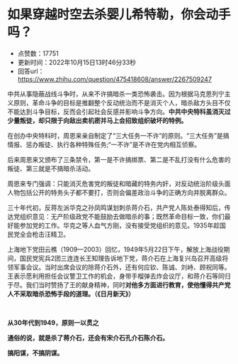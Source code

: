 # 如果穿越时空去杀婴儿希特勒，你会动手吗？
- 点赞数：17751
- 更新时间：2022年10月15日13时46分33秒
- 回答url：https://www.zhihu.com/question/475418608/answer/2267509247
<body>
 <p data-pid="wP95GJQk">中共从事隐蔽战线斗争时，从来不许搞暗杀一类恐怖袭击。因为根据马克思列宁主义原则，革命斗争的目标是推翻整个反动统治而不是消灭个人，暗杀敌方头目不仅不能达到斗争目标，反而会引起社会反感并影响斗争方向。<b>中共中央特科虽消灭过少量叛徒，却只限于向敌出卖机密并马上会招致组织破坏的特例。</b></p>
 <p data-pid="7A1PYNl0">在创办中央特科时，周恩来亲自制定了“三大任务一不许”的原则。“三大任务”是搞情报、惩办叛徒、执行各种特殊任务;“一不许”是不许在党内相互侦察。</p>
 <p data-pid="kAlbXWZg">后来周恩来又颁布了三条禁令，第一是不许搞绑票、第二是不乱打没有什么危害的叛徒、第三就是不搞暗杀活动。</p>
 <p data-pid="lnFhtYGX">周恩来专门强调：只能消灭危害党的叛徒和暗藏的特务内奸，对反动统治阶级头面人物包括公开的特务头子都不要打，否则会偏差政治斗争的正确方向并脱离群众。</p>
 <p data-pid="n19RaZ68">三十年代初，反蒋左派华克之孙凤鸣谋划刺杀蒋介石，共产党人陈处泰得知后，传达党组织意见：无产阶级政党不能鼓励去做暗杀的事；既然革命目标一致，你们最好能参加党的工作。华克之等人血气方刚，没有接受党组织的意见。1935年趁国民党全会枪击汪精卫。</p>
 <p data-pid="DebxM6oR">上海地下党田云樵（1909—2003）回忆，1949年5月22日下午，解放上海战役期间，国民党宪兵2团三连连长王知理告诉地下党，蒋介石在上海复兴岛召开高级将领军事会议。当时出席会议的除蒋介石外，还有何应钦、陈诚、刘峙、顾祝同等。王表示愿利用担任会议警卫工作的机会，身带手榴弹去炸会议厅，和蒋介石等同归于尽。我们当时赞扬了王的献身精神，同时<b>对他多方面进行教育，使他懂得共产党人不采取暗杀恐怖手段的道理。（《日月新天》）</b></p>
 <p class="ztext-empty-paragraph"><br></p>
 <p data-pid="8TH3Abqb"><b>从30年代到1949，原则一以贯之</b></p>
 <p data-pid="j46IT_EK"><b>通俗的说，就是杀了蒋介石，还会有宋介石孔介石陈介石。</b></p>
 <p data-pid="61n_I7kT"><b>搞阳谋，不搞阴谋。</b></p>
</body>